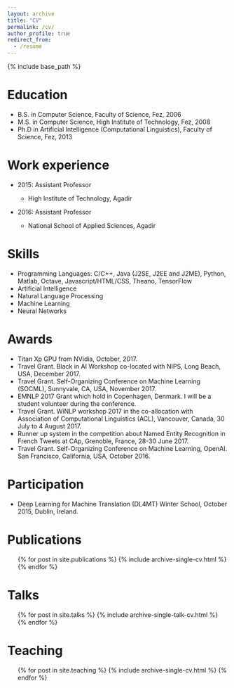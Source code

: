 ```yaml
---
layout: archive
title: "CV"
permalink: /cv/
author_profile: true
redirect_from:
  - /resume
---
```


{% include base_path %}

Education
======
* B.S. in Computer Science, Faculty of Science, Fez, 2006
* M.S. in Computer Science, High Institute of Technology, Fez, 2008
* Ph.D in Artificial Intelligence (Computational Linguistics), Faculty of Science, Fez, 2013

Work experience
======
* 2015: Assistant Professor
  * High Institute of Technology, Agadir

* 2016: Assistant Professor
  * National School of Applied Sciences, Agadir
  
Skills
======
* Programming Languages: C/C++, Java (J2SE, J2EE and J2ME), Python, Matlab, Octave, Javascript/HTML/CSS, Theano, TensorFlow
* Artificial Intelligence
* Natural Language Processing
* Machine Learning
* Neural Networks

Awards
======
* Titan Xp GPU from NVidia, October, 2017.
* Travel Grant. Black in AI Workshop co-located with NIPS, Long Beach, USA, December 2017.
* Travel Grant. Self-Organizing Conference on Machine Learning (SOCML), Sunnyvale, CA, USA, November 2017.
* EMNLP 2017 Grant which hold in Copenhagen, Denmark. I will be a student volunteer during the conference.
* Travel Grant. WiNLP workshop 2017 in the co-allocation with Association of Computational Linguistics (ACL), Vancouver, Canada, 30 July to 4 August 2017.
* Runner up system in the competition about Named Entity Recognition in French Tweets at CAp, Grenoble, France, 28-30 June 2017. 
* Travel Grant. Self-Organizing Conference on Machine Learning, OpenAI. San Francisco, California, USA, October 2016.


Participation
======
* Deep Learning for Machine Translation (DL4MT) Winter School, October 2015, Dublin, Ireland.

Publications
======
  <ul>{% for post in site.publications %}
    {% include archive-single-cv.html %}
  {% endfor %}</ul>
  
Talks
======
  <ul>{% for post in site.talks %}
    {% include archive-single-talk-cv.html %}
  {% endfor %}</ul>
  
Teaching
======
  <ul>{% for post in site.teaching %}
    {% include archive-single-cv.html %}
  {% endfor %}</ul>
  

